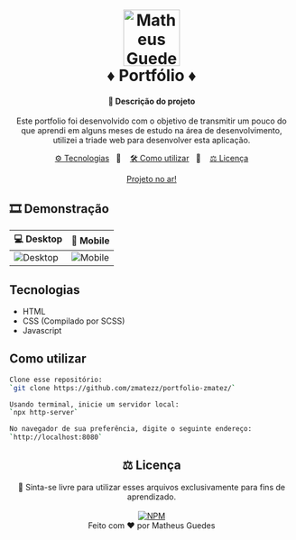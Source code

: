 <h1 align="center">
  <img alt="Matheus Guedes Logo" src="https://github-production-user-asset-6210df.s3.amazonaws.com/122845779/248419706-bae9d76b-7472-4d0a-8ac0-4515cae38ebb.png" width="100px" />
   <br>
  ♦ Portfólio ♦
</h1>

<h4 align="center">
 📑 Descrição do projeto
</h4>
<p  align="center">
 Este portfolio foi desenvolvido com o objetivo de transmitir um pouco do que aprendi em alguns meses de estudo na área de desenvolvimento, utilizei a triade web para desenvolver esta aplicação.
</p>

<p align="center">
  <a href="#Tecnologias"> ⚙ Tecnologias</a>&nbsp;&nbsp;&nbsp;🔸&nbsp;&nbsp;&nbsp;
  <a href="#Como-utilizar">🛠 Como utilizar</a>&nbsp;&nbsp;&nbsp;🔸&nbsp;&nbsp;&nbsp;
  <a href="#⚖-Licença">⚖ Licença</a>
</p>

<p align="center">
<a target="_blank" href="https://zmatezz.github.io/portfolio-zmatez/">Projeto no ar!</a>

## 🎞 Demonstração
| 💻 Desktop | 📱 Mobile |
|---------|--------|
| ![Desktop](https://github.com/zmatezz/portfolio-zmatez/assets/122845779/9e93074f-c440-4cec-8ab7-deaf25b5834b) | ![Mobile](https://github.com/zmatezz/portfolio-zmatez/assets/122845779/3fc6fa49-82dc-4073-b23f-00990b57d5e8) |

## Tecnologias
- HTML
- CSS (Compilado por SCSS)
- Javascript

## Como utilizar
```bash
Clone esse repositório:
`git clone https://github.com/zmatezz/portfolio-zmatez/`

Usando terminal, inicie um servidor local:
`npx http-server`

No navegador de sua preferência, digite o seguinte endereço:
`http://localhost:8080`
```
<div align="center">

## ⚖ Licença

🧠 Sinta-se livre para utilizar esses arquivos exclusivamente para fins de aprendizado.
<br>
<br>
[![NPM](https://img.shields.io/npm/l/react)](https://github.com/zmatezz/portfolio-zmatez/blob/main/LICENSE) <br>
Feito com ❤ por Matheus Guedes
</div>

